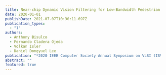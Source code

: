 ```yaml
---
title: Near-chip Dynamic Vision Filtering for Low-Bandwidth Pedestrian Detection
date: 2020-01-01
publishDate: 2021-07-07T10:30:11.697Z
publication_types:
  - "1"
authors:
  - Anthony Bisulco
  - Fernando Cladera Ojeda
  - Volkan Isler
  - Daniel Dongyuel Lee
publication: "*2020 IEEE Computer Society Annual Symposium on VLSI (ISVLSI)*"
abstract: ""
featured: true
---
```

